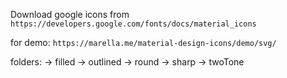 Download google icons from `https://developers.google.com/fonts/docs/material_icons`

for demo: `https://marella.me/material-design-icons/demo/svg/`

folders:
-> filled
-> outlined
-> round
-> sharp
-> twoTone
